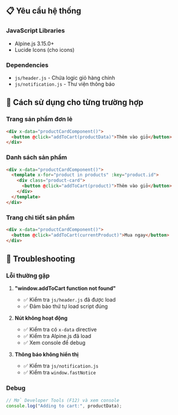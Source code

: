 ## 📋 Yêu cầu hệ thống

### JavaScript Libraries

- Alpine.js 3.15.0+
- Lucide Icons (cho icons)

### Dependencies

- `js/header.js` - Chứa logic giỏ hàng chính
- `js/notification.js` - Thư viện thông báo

## 🎯 Cách sử dụng cho từng trường hợp

### Trang sản phẩm đơn lẻ

```html
<div x-data="productCardComponent()">
  <button @click="addToCart(productData)">Thêm vào giỏ</button>
</div>
```

### Danh sách sản phẩm

```html
<div x-data="productCardComponent()">
  <template x-for="product in products" :key="product.id">
    <div class="product-card">
      <button @click="addToCart(product)">Thêm vào giỏ</button>
    </div>
  </template>
</div>
```

### Trang chi tiết sản phẩm

```html
<div x-data="productCardComponent()">
  <button @click="addToCart(currentProduct)">Mua ngay</button>
</div>
```

## 🐛 Troubleshooting

### Lỗi thường gặp

1. **"window.addToCart function not found"**

   - ✅ Kiểm tra `js/header.js` đã được load
   - ✅ Đảm bảo thứ tự load script đúng

2. **Nút không hoạt động**

   - ✅ Kiểm tra có `x-data` directive
   - ✅ Kiểm tra Alpine.js đã load
   - ✅ Xem console để debug

3. **Thông báo không hiển thị**
   - ✅ Kiểm tra `js/notification.js`
   - ✅ Kiểm tra `window.fastNotice`

### Debug

```javascript
// Mở Developer Tools (F12) và xem console
console.log("Adding to cart:", productData);
```
